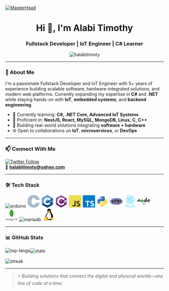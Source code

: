 [![MasterHead](https://as2.ftcdn.net/v2/jpg/02/78/37/47/1000_F_278374738_ypRn0utOVnebuhmpSrDiwkzFsdqEm0aa.jpg)](https://github.com/halabitimoty)

<h1 align="center">Hi 👋, I'm Alabi Timothy</h1>
<h3 align="center">Fullstack Developer | IoT Engineer | C# Learner</h3>

<p align="center">
  <img src="https://komarev.com/ghpvc/?username=halabitimoty&label=Profile%20views&color=0e75b6&style=flat" alt="halabitimoty" />
</p>

---

### 🚀 About Me

I'm a passionate Fullstack Developer and IoT Engineer with 5+ years of experience building scalable software, hardware-integrated solutions, and modern web platforms. Currently expanding my expertise in **C#** and **.NET** while staying hands-on with **IoT**, **embedded systems**, and **backend engineering**.

- 🧠 Currently learning: **C#, .NET Core, Advanced IoT Systems**
- 💼 Proficient in: **NestJS, React, MySQL, MongoDB, Linux, C, C++**
- 📡 Building real-world solutions integrating **software + hardware**
- 🌐 Open to collaborations on **IoT**, **microservices**, or **DevOps**

---

### 📫 Connect With Me

[![Twitter Follow](https://img.shields.io/twitter/follow/halabitimoty?label=Twitter&style=social)](https://twitter.com/halabitimoty)  
📧 **halabitimoty@yahoo.com**

---

### 🛠️ Tech Stack

<p align="left">
  <img src="https://cdn.worldvectorlogo.com/logos/arduino-1.svg" alt="arduino" width="40" />
  <img src="https://raw.githubusercontent.com/devicons/devicon/master/icons/c/c-original.svg" alt="c" width="40" />
  <img src="https://raw.githubusercontent.com/devicons/devicon/master/icons/cplusplus/cplusplus-original.svg" alt="cplusplus" width="40" />
  <img src="https://raw.githubusercontent.com/devicons/devicon/master/icons/csharp/csharp-original.svg" alt="csharp" width="40" />
  <img src="https://raw.githubusercontent.com/devicons/devicon/master/icons/javascript/javascript-original.svg" alt="javascript" width="40" />
  <img src="https://raw.githubusercontent.com/devicons/devicon/master/icons/typescript/typescript-original.svg" alt="typescript" width="40" />
  <img src="https://raw.githubusercontent.com/devicons/devicon/master/icons/python/python-original.svg" alt="python" width="40" />
  <img src="https://raw.githubusercontent.com/devicons/devicon/master/icons/php/php-original.svg" alt="php" width="40" />
  <img src="https://raw.githubusercontent.com/devicons/devicon/master/icons/react/react-original-wordmark.svg" alt="react" width="40" />
  <img src="https://raw.githubusercontent.com/devicons/devicon/master/icons/nodejs/nodejs-original-wordmark.svg" alt="nodejs" width="40" />
  <img src="https://raw.githubusercontent.com/devicons/devicon/master/icons/mongodb/mongodb-original-wordmark.svg" alt="mongodb" width="40" />
  <img src="https://www.vectorlogo.zone/logos/mariadb/mariadb-icon.svg" alt="mariadb" width="40" />
  <img src="https://raw.githubusercontent.com/devicons/devicon/master/icons/linux/linux-original.svg" alt="linux" width="40" />
</p>

---

### 📊 GitHub Stats

<p>
  <img align="left" src="https://github-readme-stats.vercel.app/api/top-langs?username=halabitimoty&show_icons=true&locale=en&layout=compact" alt="top-langs" />
</p>

<p>
  <img align="center" src="https://github-readme-stats.vercel.app/api?username=halabitimoty&show_icons=true&locale=en" alt="stats" />
</p>

<p>
  <img align="center" src="https://github-readme-streak-stats.herokuapp.com/?user=halabitimoty&" alt="streak" />
</p>

---

> ⚡ *Building solutions that connect the digital and physical worlds—one line of code at a time.*